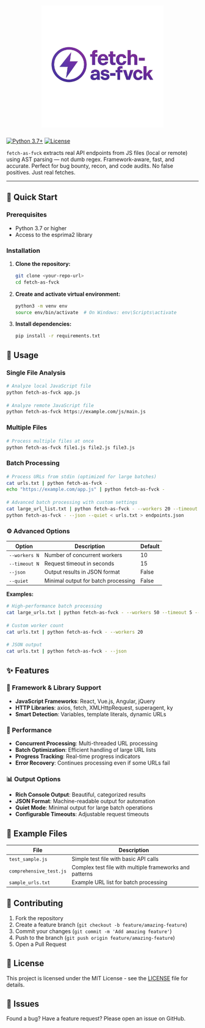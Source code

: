
<h1 align="center">
  <img src="static/logo.png" alt="fetch-as-fvck" width="320px">
</h1>

[![Python 3.7+](https://img.shields.io/badge/python-3.7+-blue.svg)](https://www.python.org/downloads/)
[![License](https://img.shields.io/badge/license-MIT-green.svg)](LICENSE)

`fetch-as-fvck` extracts real API endpoints from JS files (local or remote) using AST parsing — not dumb regex. Framework-aware, fast, and accurate. Perfect for bug bounty, recon, and code audits. No false positives. Just real fetches.

---

## 🚀 Quick Start

### Prerequisites
- Python 3.7 or higher
- Access to the esprima2 library

### Installation

1. **Clone the repository:**
   ```bash
   git clone <your-repo-url>
   cd fetch-as-fvck
   ```

2. **Create and activate virtual environment:**
   ```bash
   python3 -m venv env
   source env/bin/activate  # On Windows: env\Scripts\activate
   ```

3. **Install dependencies:**
   ```bash
   pip install -r requirements.txt
   ```

## 📖 Usage

### Single File Analysis
```bash
# Analyze local JavaScript file
python fetch-as-fvck app.js

# Analyze remote JavaScript file
python fetch-as-fvck https://example.com/js/main.js
```

### Multiple Files
```bash
# Process multiple files at once
python fetch-as-fvck file1.js file2.js file3.js
```

### Batch Processing
```bash
# Process URLs from stdin (optimized for large batches)
cat urls.txt | python fetch-as-fvck -
echo "https://example.com/app.js" | python fetch-as-fvck -

# Advanced batch processing with custom settings
cat large_url_list.txt | python fetch-as-fvck - --workers 20 --timeout 10
python fetch-as-fvck - --json --quiet < urls.txt > endpoints.json
```

### ⚙️ Advanced Options

| Option | Description | Default |
|--------|-------------|---------|
| `--workers N` | Number of concurrent workers | 10 |
| `--timeout N` | Request timeout in seconds | 15 |
| `--json` | Output results in JSON format | False |
| `--quiet` | Minimal output for batch processing | False |

**Examples:**
```bash
# High-performance batch processing
cat large_urls.txt | python fetch-as-fvck - --workers 50 --timeout 5 --quiet --json > results.json

# Custom worker count
cat urls.txt | python fetch-as-fvck - --workers 20

# JSON output
cat urls.txt | python fetch-as-fvck - --json
```

## ✨ Features

### 🎯 Framework & Library Support
- **JavaScript Frameworks**: React, Vue.js, Angular, jQuery
- **HTTP Libraries**: axios, fetch, XMLHttpRequest, superagent, ky
- **Smart Detection**: Variables, template literals, dynamic URLs

### 🚀 Performance
- **Concurrent Processing**: Multi-threaded URL processing
- **Batch Optimization**: Efficient handling of large URL lists
- **Progress Tracking**: Real-time progress indicators
- **Error Recovery**: Continues processing even if some URLs fail

### 📊 Output Options
- **Rich Console Output**: Beautiful, categorized results
- **JSON Format**: Machine-readable output for automation
- **Quiet Mode**: Minimal output for large batch operations
- **Configurable Timeouts**: Adjustable request timeouts

## 📁 Example Files

| File | Description |
|------|-------------|
| `test_sample.js` | Simple test file with basic API calls |
| `comprehensive_test.js` | Complex test file with multiple frameworks and patterns |
| `sample_urls.txt` | Example URL list for batch processing |

## 🤝 Contributing

1. Fork the repository
2. Create a feature branch (`git checkout -b feature/amazing-feature`)
3. Commit your changes (`git commit -m 'Add amazing feature'`)
4. Push to the branch (`git push origin feature/amazing-feature`)
5. Open a Pull Request

## 📄 License

This project is licensed under the MIT License - see the [LICENSE](LICENSE) file for details.

## 🐛 Issues

Found a bug? Have a feature request? Please open an issue on GitHub.